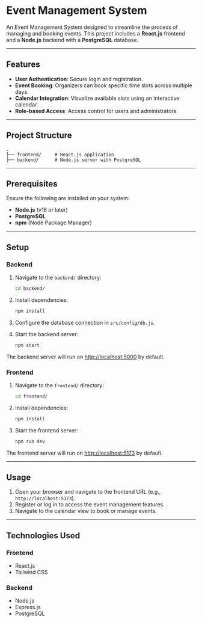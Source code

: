 
# Event Management System

An Event Management System designed to streamline the process of managing and booking events. This project includes a **React.js** frontend and a **Node.js** backend with a **PostgreSQL** database.

---

## Features

- **User Authentication**: Secure login and registration.
- **Event Booking**: Organizers can book specific time slots across multiple days.
- **Calendar Integration**: Visualize available slots using an interactive calendar.
- **Role-based Access**: Access control for users and administrators.

---

## Project Structure

```
.
├── frontend/     # React.js application
├── backend/      # Node.js server with PostgreSQL
```

---

## Prerequisites

Ensure the following are installed on your system:

- **Node.js** (v16 or later)
- **PostgreSQL**
- **npm** (Node Package Manager)

---

## Setup

### Backend

1. Navigate to the `backend/` directory:
   ```bash
   cd backend/
   ```

2. Install dependencies:
   ```bash
   npm install
   ```

3. Configure the database connection in `src/config/db.js`.

4. Start the backend server:
   ```bash
   npm start
   ```

The backend server will run on [http://localhost:5000](http://localhost:5000) by default.

### Frontend

1. Navigate to the `frontend/` directory:
   ```bash
   cd frontend/
   ```

2. Install dependencies:
   ```bash
   npm install
   ```

3. Start the frontend server:
   ```bash
   npm run dev
   ```

The frontend server will run on [http://localhost:5173](http://localhost:5173) by default.

---

## Usage

1. Open your browser and navigate to the frontend URL (e.g., `http://localhost:5173`).
2. Register or log in to access the event management features.
3. Navigate to the calendar view to book or manage events.

---

## Technologies Used

### Frontend
- React.js
- Tailwind CSS

### Backend
- Node.js
- Express.js
- PostgreSQL


